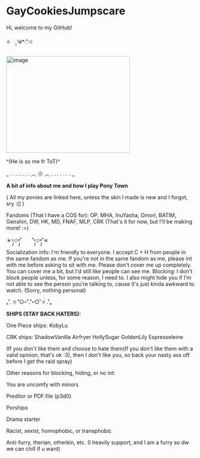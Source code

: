 # GayCookiesJumpscare
Hi, welcome to my GitHub!

✧ ೃ༄*ੈ✩

[<img width="330" height="259" alt="image" src="https://github.com/user-attachments/assets/6bc368a8-7a70-4d7a-80c4-94bafde5b186" />](https://static.wikia.nocookie.net/cookierunkingdom/images/5/51/Cookie0605-cookie0605-hammer.gif/revision/latest?cb=20250117015646)


^(He is so me fr ToT)^

_ . . . . . . . ︿ ❀ ︿ . . . . . . . _

**A bit of info about me and how I play Pony Town**

( All my ponies are linked here, unless the skin I made is new and I forgot, sry :(] )

Fandoms (That I have a COS for): OP, MHA, InuYasha, Omori, BATIM, Genshin, DW, HK, MD, FNAF, MLP, CRK (That's it for now, but I'll be making more! :>)

＊*•̩̩͙✩•̩̩͙*˚　　˚*•̩̩͙✩•̩̩͙*˚＊

Socialization info: I'm friendly to everyone. I accept C + H from people in the same fandom as me. If you're not in the same fandom as me, please int with me before asking to sit with me. 
Please don't cover me up completely. You can cover me a bit, but I'd still like people can see me. 
Blocking: I don't block people unless, for some reason, I need to. I also might hide you if I'm not able to see the person you're talking to, cause it's just kinda awkward to watch. (Sorry, nothing personal)

ₓ˚. ୭ ˚○◦˚.˚◦○˚ ୧ .˚ₓ

**SHIPS (STAY BACK HATERS):**

One Piece ships:
KobyLu

CRK ships:
ShadowVanilla
Airfryer
HollySugar
GoldenLily
Espresseleine

(If you don't like them and choose to hate them(If you don't like them with a valid opinion, that's ok :3), then I don't like you, so back your nasty ass off before I get the raid spray)

Other reasons for blocking, hiding, or no int:

You are uncomfy with minors

Preditor or PDF.file (p3d0)

Porships

Drama starter

Racist, sexist, homophobic, or transphobic

Anti-furry, therian, otherkin, etc. (I heavily support, and I am a furry so dw we can chill if u want)
